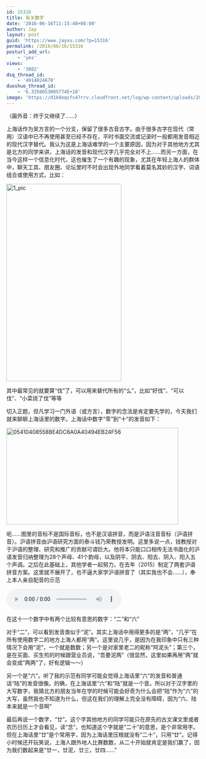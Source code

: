 ```yaml
---
id: 15316
title: 有关数字
date: '2016-06-16T11:15:48+08:00'
author: Jay
layout: post
guid: 'https://www.jayxu.com/?p=15316'
permalink: /2016/06/16/15316
posturl_add_url:
    - 'yes'
views:
    - '3802'
dsq_thread_id:
    - '4914024670'
duoshuo_thread_id:
    - '6.3356053005774E+18'
image: 'https://d1k8eqsfs47rrv.cloudfront.net/log/wp-content/uploads/2016/06/05410408558BE4DC6A0A40494EB24F56.jpg'
---
```


（画外音：终于又继续了……）

上海话作为吴方言的一个分支，保留了很多古音古字。由于很多古字在现代（常用）汉语中已不再使用甚至已经不存在，平时书面交流或记录时一般都用发音相近的现代汉字替代。我认为这是上海话难学的一个主要原因，因为对于其他地方尤其是北方的同学来讲，上海话的发音和现代汉字几乎完全对不上……而另一方面，在当今这样一个信息化时代，这也催生了一个有趣的现象，尤其在年轻上海人的群体中，聊天工具、朋友圈、论坛里时不时会出现外地同学看着莫名其妙的汉字、词语组合或使用方式，比如：

<a href="http://www.jayxu.com/log/wp-content/uploads/2016/06/1_pic.jpg"><img class="alignnone wp-image-15317 size-thumbnail" src="http://www.jayxu.com/log/wp-content/uploads/2016/06/1_pic-300x515.jpg" alt="1_pic" width="300" height="515" /></a>

其中最常见的就要算“伐”了，可以用来替代所有的“么”，比如“好伐”、“可以伐”、“小菜烧了伐”等等

切入正题，但凡学习一门外语（或方言），数字的念法是肯定要先学的，今天我们就来聊聊上海话里的数字。上海话中数字“零”到“十”的发音如下：

<a href="http://www.jayxu.com/log/wp-content/uploads/2016/06/05410408558BE4DC6A0A40494EB24F56.jpg"><img class="alignnone size-medium wp-image-15318" src="http://www.jayxu.com/log/wp-content/uploads/2016/06/05410408558BE4DC6A0A40494EB24F56.jpg" alt="05410408558BE4DC6A0A40494EB24F56" width="448" height="252" /></a>

呃……图里的音标不是国际音标，也不是汉语拼音，而是沪语注音音标（沪语拼音）。沪语拼音由沪语研究方面的泰斗钱乃荣教授发明。这里多说一点，钱教授对于沪语的整理、研究和推广的贡献可谓巨大。他将本只能口口相传无法书面化的沪语发音归纳整理为28个声母、41个韵母，以及阴平、阴去、阳去、阴入、阳入五个声调。之后在此基础上，其他学者一起努力，在去年（2015）制定了两套沪语拼音方案。这里就不展开了，也不逼大家学沪语拼音了（其实我也不会……），奉上本人亲自配音的示范

<audio controls src="/music/counting.mp3" type="audio/mpeg"></audio>

在这十一个数字中有两个比较有意思的数字：“二”和“六”

对于“二”，可以看到发音类似于“泥”。其实上海话中用得更多的是“两”，“几乎”在所有使用数字二的地方上海人都用“两”。这里说几乎，是因为在我印象中只有三种情况下会用“泥”，一个就是数数；另一个是对家里老二的昵称“阿泥头”；第三个，是在买面、买生煎的时候跟营业员说，“吾要泥两”（很显然，这里如果再用“两”就会变成“两两”了，好有逻辑～～）

另一个是“六”。听了我的示范有同学可能会觉得上海话里“六”的发音和普通话“陆”的发音很像。的确，在上海话里“六”和“陆”就是一个音。所以对于汉字里的大写数字，我猜北方的朋友当年在学的时候可能会好奇为什么会把“陆”作为“六”的大写，虽然我也不知道为什么，但这在我们的理解上完全没有障碍，因为“六、陆本来就是一个音啊”

最后再说一个数字，“廿”。这个字其他地方的同学可能只在原先的古文课文里或者农历日历上才会看见，读“念”，也知道这个字就是“二十”的意思，是个非常用字。但在上海话里“廿”是个常用字，因为上海话里压根就没有“二十”，只用“廿”。记得小时候还开玩笑说，上海人跟外地人比赛数数，从二十开始就肯定是我们赢了，因为我们数起来是“廿一，廿泥，廿三，廿四……”